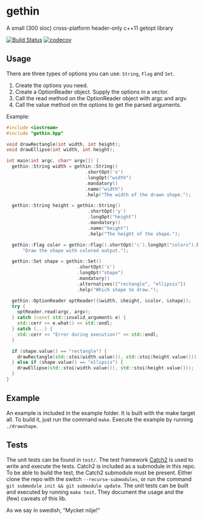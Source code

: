 gethin
======
A small (300 sloc) cross-platform header-only c++11 getopt library

[![Build Status](https://travis-ci.org/MattiasLiljeson/gethin.svg?branch=master)](https://travis-ci.org/MattiasLiljeson/gethin)
[![codecov](https://codecov.io/gh/MattiasLiljeson/gethin/branch/master/graph/badge.svg)](https://codecov.io/gh/MattiasLiljeson/gethin)

Usage
-----
There are three types of options you can use: `String`, `Flag` and `Set`.

1. Create the options you need.
2. Create a OptionReader object. Supply the options in a vector.
3. Call the read method on the OptionReader object with argc and argv. 
4. Call the value method on the options to get the parsed arguments.

Example:

```c++
#include <iostream>
#include "gethin.hpp"

void drawRectangle(int width, int height);
void drawEllipse(int width, int height);

int main(int argc, char* argv[]) {
  gethin::String width = gethin::String()
                             .shortOpt('x')
                             .longOpt("width")
                             .mandatory()
                             .name("width")
                             .help("The width of the drawn shape.");

  gethin::String height = gethin::String()
                              .shortOpt('y')
                              .longOpt("height")
                              .mandatory()
                              .name("height")
                              .help("The height of the shape.");

  gethin::Flag color = gethin::Flag().shortOpt('c').longOpt("colors").help(
      "Draw the shape with colored output.");

  gethin::Set shape = gethin::Set()
                          .shortOpt('s')
                          .longOpt("shape")
                          .mandatory()
                          .alternatives({"rectangle", "ellipsis"})
                          .help("Which shape to draw.");

  gethin::OptionReader optReader({&width, &height, &color, &shape});
  try {
    optReader.read(argc, argv);
  } catch (const std::invalid_argument& e) {
    std::cerr << e.what() << std::endl;
  } catch (...) {
    std::cerr << "Error during execution!" << std::endl;
  }

  if (shape.value() == "rectangle") {
    drawRectangle(std::stoi(width.value()), std::stoi(height.value()));
  } else if (shape.value() == "ellipsis") {
    drawEllipse(std::stoi(width.value()), std::stoi(height.value()));
  }
}
```

Example
-------
An example is included in the example folder.
It is built with the make target all.
To build it, just run the command `make`.
Execute the example by running `./drawshape`. 

Tests
-----
The unit tests can be found in `test/`.
The test framework [Catch2](https://github.com/catchorg/Catch2) is used to write and execute the tests.
Catch2 is included as a submodule in this repo.
To be able to build the test, the Catch2 submodule must be present.
Either clone the repo with the switch `--recurse-submodules`,
or run the command `git submodule init && git submodule update`.
The unit tests can be built and executed by running `make test`.
They document the usage and the (few) caveats of this lib.

As we say in swedish, "Mycket nöje!"
